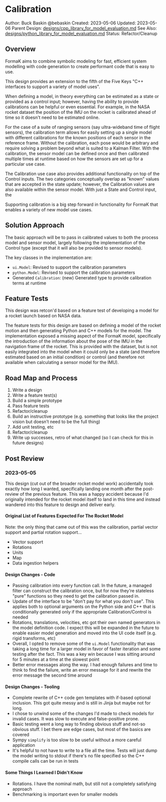 # Calibration

Author: Buck Baskin @bebaskin
Created: 2023-05-06
Updated: 2023-05-06
Parent Design: [designs/cpp_library_for_model_evaluation.md](../designs/cpp_library_for_model_evaluation.md)
See Also: [designs/python_library_for_model_evaluation.md](../designs/python_library_for_model_evaluation.md)
Status: Refactor/Cleanup

## Overview

FormaK aims to combine symbolic modeling for fast, efficient system modelling
with code generation to create performant code that is easy to use.

This design provides an extension to the fifth of the Five Keys
"C++ interfaces to support a variety of model uses".

When defining a model, in theory everything can be estimated as a state or
provided as a control input; however, having the ability to provide
calibrations can be helpful or even essential. For example, in the NASA rocket
dataset the position of the IMU on the rocket is calibrated ahead of time so it
doesn't need to be estimated online.

For the case of a suite of ranging sensors (say ultra-wideband time of flight
sensors), the calibration term allows for easily setting up a single model with
different calibrations for the known positions of each sensor in the reference
frame. Without the calibration, each pose would be arbitrary and require
solving a problem beyond what is suited to a Kalman Filter. With the
calibration, the sensor model can be defined once and then calibrated multiple
times at runtime based on how the sensors are set up for a particular use case.

The Calibration use case also provides additional functionality on top of the
Control inputs. The two categories conceptually overlap as "known" values that
are accepted in the state update; however, the Calibration values are also
available within the sensor model. With just a State and Control input, the

Supporting calibration is a big step forward in functionality for FormaK that
enables a variety of new model use cases.

## Solution Approach

The basic approach will be to pass in calibrated values to both the process
model and sensor model, largely following the implementation of the Control
type (except that it will also be provided to sensor models).

The key classes in the implementation are:
- `ui.Model`: Revised to support the calibration parameters
- `python.Model`: Revised to support the calibration parameters
- Generated `Calibration`: (new) Generated type to provide calibration terms at runtime

## Feature Tests

This design was retcon'd based on a feature test of developing a model for a
rocket launch based on NASA data.

The feature tests for this design are based on defining a model of the rocket
motion and then generating Python and C++ models for the model. The
implementation exposed a missing aspect of the FormaK model, specifically the
introduction of the information about the pose of the IMU in the navigation
frame of the rocket. This is provided with the dataset, but is not easily
integrated into the model when it could only be a state (and therefore
estimated based on an initial condition) or control (and therefore not
available when calculating a sensor model for the IMU).

## Road Map and Process

1. Write a design
2. Write a feature test(s)
3. Build a simple prototype
4. Pass feature tests
5. Refactor/cleanup
6. Build an instructive prototype (e.g. something that looks like the project vision but doesn’t need to be the full thing)
7. Add unit testing, etc
8. Refactor/cleanup
9. Write up successes, retro of what changed (so I can check for this in future designs)

## Post Review

### 2023-05-05

This design (cut out of the broader rocket model work) accidentally took
exactly how long I wanted, specifically landing one month after the post-review
of the previous feature. This was a happy accident because I'd originally
intended for the rocket model itself to land in this time and instead wandered
into this feature to design and deliver early.

#### Original List of Features Expected For The Rocket Model

Note: the only thing that came out of this was the calibration, partial vector
support and partial rotation support...

- Vector support
- Rotations
- Units
- Map
- Data ingestion helpers

#### Design Changes - Code

- Passing calibration into every function call. In the future, a managed filter can construct the calibration once, but for now they're stateless "pure" functions so they need to get the calibration passed in.
- Update of the interface to be "don't pay for what you don't use". This applies both to optional arguments on the Python side and C++ that is conditionally generated only if the appropriate Calibration/Control is needed
- Rotations, translations, velocities, etc got their own named generators in the model definition code. I expect this will be expanded in the future to enable easier model generation and moved into the UI code itself (e.g. rigid transforms, etc)
- Overall, I opted to remove some of the `ui.Model` functionality that was taking a long time for a larger model in favor of faster iteration and some testing after the fact. This was a key win because I was sitting around for 5 minutes at a time at the slowest point
- Better error messages along the way. I had enough failures and time to think to find the failure, write an error message for it and rewrite the error message the second time around

#### Design Changes - Tooling

- Complete rewrite of C++ code gen templates with if-based optional inclusion. This got quite messy and is still in Jinja but maybe not for long.
- I chose to unwind some of the changes I'd made to check models for invalid cases. It was slow to execute and false-positive prone.
- Basic testing went a long way to finding obvious stuff and not-so obvious stuff. I bet there are edge cases, but most of the basics are covered
- Sympy `simplify` is too slow to be useful without a more careful application
- It's helpful to not have to write to a file all the time. Tests will just dump the model writing to stdout if there's no file specified so the C++ compile calls can be run in tests

#### Some Things I Learned I Didn't Know

- Rotations. I have the nominal math, but still not a completely satisfying approach
- Benchmarking is important even for smaller models
